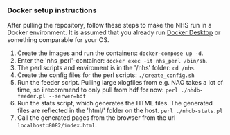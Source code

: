 ### Docker setup instructions

After pulling the repository, follow these steps to make the NHS run in a Docker environment. It is assumed that you already run [Docker Desktop](https://www.docker.com/products/docker-desktop) or something comparable for your OS.

1. Create the images and run the containers: `docker-compose up -d`. 
2. Enter the 'nhs_perl'-container: `docker exec -it nhs_perl /bin/sh`. 
3. The perl scripts and enviroment is in the '/nhs' folder: `cd /nhs`.
4. Create the config files for the perl scripts: `./create_config.sh`
5. Run the feeder script. Pulling large xlogfiles from e.g. NAO takes a lot of time, so i recommend to only pull from hdf for now: `perl ./nhdb-feeder.pl --server=hdf`
6. Run the stats script, which generates the HTML files. The generated files are reflected in the 'html/' folder on the host. `perl ./nhdb-stats.pl` 
7. Call the generated pages from the browser from the url `localhost:8082/index.html`.